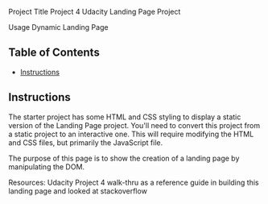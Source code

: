 Project Title Project 4 Udacity Landing Page Project

Usage Dynamic Landing Page

## Table of Contents

* [Instructions](#instructions)

## Instructions

The starter project has some HTML and CSS styling to display a static version of the Landing Page project. You'll need to convert this project from a static project to an interactive one. This will require modifying the HTML and CSS files, but primarily the JavaScript file.

The purpose of this page is to show the creation of a landing page by manipulating the DOM.


Resources: Udacity Project 4 walk-thru as a reference guide in building this landing page and looked at stackoverflow